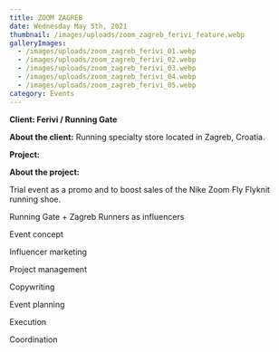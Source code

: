 ```yaml
---
title: ZOOM ZAGREB
date: Wednesday May 5th, 2021
thumbnail: /images/uploads/zoom_zagreb_ferivi_feature.webp
galleryImages:
  - /images/uploads/zoom_zagreb_ferivi_01.webp
  - /images/uploads/zoom_zagreb_ferivi_02.webp
  - /images/uploads/zoom_zagreb_ferivi_03.webp
  - /images/uploads/zoom_zagreb_ferivi_04.webp
  - /images/uploads/zoom_zagreb_ferivi_05.webp
category: Events
---
```

**Client: Ferivi / Running Gate**

**About the client:** Running specialty store located in Zagreb, Croatia.

**Project:**

**About the project:**

Trial event as a promo and to boost sales of the Nike Zoom Fly Flyknit running shoe.  

Running Gate + Zagreb Runners as influencers



Event concept

Influencer marketing

Project management

Copywriting

Event planning

Execution

Coordination